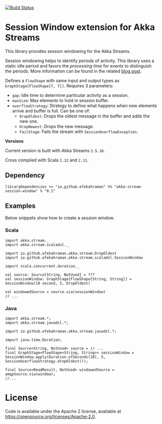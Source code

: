 [![Build Status](https://travis-ci.org/efekahraman/akka-streams-session-window.svg?branch=master)](https://travis-ci.org/efekahraman/akka-streams-session-window)

# Session Window extension for Akka Streams

This library provides session windowing for the Akka Streams.

Session windowing helps to identify periods of activity. This library uses a static idle period and favors the _processing time_ for events to distinguish the periods. More information can be found in the related [blog post](https://efekahraman.github.io/2019/01/session-windows-in-akka-streams).

Defines a `FlowShape` with same input and output types as `GraphStage[FlowShape[T, T]]`. Requires 3 parameters:

* `gap`: Idle time to determine particular activity as a session.
* `maxSize`: Max elements to hold in session buffer.
* `overflowStrategy`: Strategy to define what happens when new elements arrive and buffer is full. Can be one of:
    * `DropOldest`: Drops the oldest message in the buffer and adds the new one.
    * `DropNewest`: Drops the new message.
    * `FailStage`: Fails the stream with `SessionOverflowException`.

**Versions**

Current version is built with Akka Streams `2.5.16`.

Cross compiled with Scala `2.12` and `2.11`.

## Dependency

```
libraryDependencies += "io.github.efekahraman" %% "akka-stream-session-window" % "0.1"
```

## Examples

Below snippets show how to create a session window.   

### Scala

```
import akka.stream._
import akka.stream.scaladsl._

import io.github.efekahraman.akka.stream.DropOldest
import io.github.efekahraman.akka.stream.scaladsl.SessionWindow

import scala.concurrent.duration._

val source: Source[String, NotUsed] = ???
val sessionWindow: GraphStage[FlowShape[String, String]] = SessionWindow(10 second, 5, DropOldest)

val windowedSource = source.via(sessionWindow)
// ...
```

### Java

```
import akka.stream.*;
import akka.stream.javadsl.*;

import io.github.efekahraman.akka.stream.javadsl.*;

import java.time.Duration;

final Source<String, NotUsed> source = // ...
final GraphStage<FlowShape<String, String>> sessionWindow = SessionWindow.apply(Duration.ofSeconds(10), 5, SessionOverflowStrategy.dropOldest());

final Source<ReadResult, NotUsed> windowedSource = amqpSource.via(window);
//...
```

# License

Code is available under the Apache 2 license, available at https://opensource.org/licenses/Apache-2.0.



